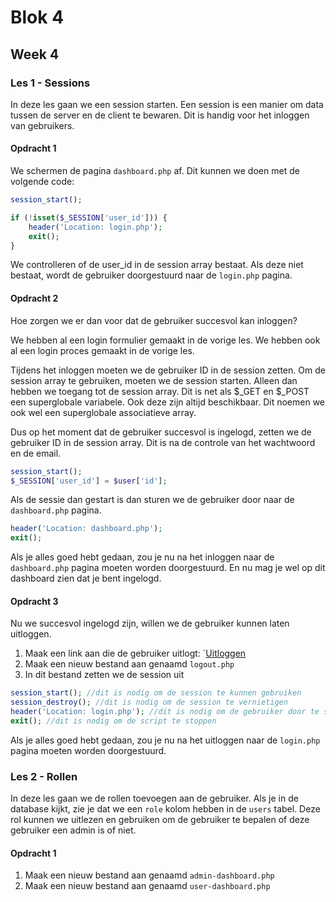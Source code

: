 # Blok 4

## Week 4

### Les 1 - Sessions

In deze les gaan we een session starten. Een session is een manier om data tussen de server en de client te bewaren. Dit is handig voor het inloggen van gebruikers.

#### Opdracht 1

We schermen de pagina `dashboard.php` af. Dit kunnen we doen met de volgende code:

```php
session_start();

if (!isset($_SESSION['user_id'])) {
    header('Location: login.php');
    exit();
}
``` 

We controlleren of de user_id in de session array bestaat. Als deze niet bestaat, wordt de gebruiker doorgestuurd naar de `login.php` pagina.


#### Opdracht 2

Hoe zorgen we er dan voor dat de gebruiker succesvol kan inloggen?

We hebben al een login formulier gemaakt in de vorige les. We hebben ook al een login proces gemaakt in de vorige les.

Tijdens het inloggen moeten we de gebruiker ID in de session zetten. Om de session array te gebruiken, moeten we de session starten. Alleen dan hebben we toegang tot de session array. Dit is net als $_GET en $_POST een superglobale variabele. Ook deze zijn altijd beschikbaar. 
Dit noemen we ook wel een superglobale associatieve array.

Dus op het moment dat de gebruiker succesvol is ingelogd, zetten we de gebruiker ID in de session array. Dit is na de controle van het wachtwoord en de email.

```php
session_start();
$_SESSION['user_id'] = $user['id'];
```

Als de sessie dan gestart is dan sturen we de gebruiker door naar de `dashboard.php` pagina.

```php
header('Location: dashboard.php');
exit();
```

Als je alles goed hebt gedaan, zou je nu na het inloggen naar de `dashboard.php` pagina moeten worden doorgestuurd. En nu mag je wel op dit dashboard zien dat je bent ingelogd.

#### Opdracht 3

Nu we succesvol ingelogd zijn, willen we de gebruiker kunnen laten uitloggen.

1. Maak een link aan die de gebruiker uitlogt: `<a href="logout.php">Uitloggen</a>
2. Maak een nieuw bestand aan genaamd `logout.php`
3. In dit bestand zetten we de session uit

```php
session_start(); //dit is nodig om de session te kunnen gebruiken
session_destroy(); //dit is nodig om de session te vernietigen
header('Location: login.php'); //dit is nodig om de gebruiker door te sturen naar de login pagina
exit(); //dit is nodig om de script te stoppen
```

Als je alles goed hebt gedaan, zou je nu na het uitloggen naar de `login.php` pagina moeten worden doorgestuurd.


### Les 2 - Rollen

In deze les gaan we de rollen toevoegen aan de gebruiker. Als je in de database kijkt, zie je dat we een `role` kolom hebben in de `users` tabel. Deze rol kunnen we uitlezen en gebruiken om de gebruiker te bepalen of deze gebruiker een admin is of niet.

#### Opdracht 1

1. Maak een nieuw bestand aan genaamd `admin-dashboard.php`
2. Maak een nieuw bestand aan genaamd `user-dashboard.php`









